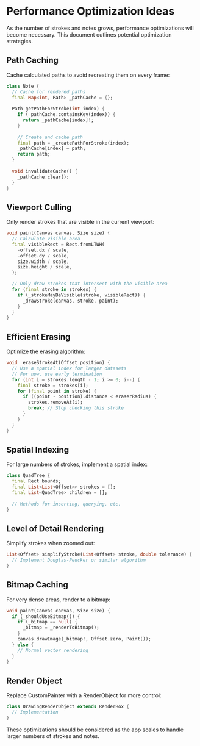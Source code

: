 # Performance Optimization Ideas

As the number of strokes and notes grows, performance optimizations will become necessary. This document outlines potential optimization strategies.

## Path Caching

Cache calculated paths to avoid recreating them on every frame:

```dart
class Note {
  // Cache for rendered paths
  final Map<int, Path> _pathCache = {};
  
  Path getPathForStroke(int index) {
    if (_pathCache.containsKey(index)) {
      return _pathCache[index]!;
    }
    
    // Create and cache path
    final path = _createPathForStroke(index);
    _pathCache[index] = path;
    return path;
  }
  
  void invalidateCache() {
    _pathCache.clear();
  }
}
```

## Viewport Culling

Only render strokes that are visible in the current viewport:

```dart
void paint(Canvas canvas, Size size) {
  // Calculate visible area
  final visibleRect = Rect.fromLTWH(
    -offset.dx / scale, 
    -offset.dy / scale,
    size.width / scale,
    size.height / scale,
  );

  // Only draw strokes that intersect with the visible area
  for (final stroke in strokes) {
    if (_strokeMayBeVisible(stroke, visibleRect)) {
      _drawStroke(canvas, stroke, paint);
    }
  }
}
```

## Efficient Erasing

Optimize the erasing algorithm:

```dart
void _eraseStrokeAt(Offset position) {
  // Use a spatial index for larger datasets
  // For now, use early termination
  for (int i = strokes.length - 1; i >= 0; i--) {
    final stroke = strokes[i];
    for (final point in stroke) {
      if ((point - position).distance < eraserRadius) {
        strokes.removeAt(i);
        break; // Stop checking this stroke
      }
    }
  }
}
```

## Spatial Indexing

For large numbers of strokes, implement a spatial index:

```dart
class QuadTree {
  final Rect bounds;
  final List<List<Offset>> strokes = [];
  final List<QuadTree> children = [];
  
  // Methods for inserting, querying, etc.
}
```

## Level of Detail Rendering

Simplify strokes when zoomed out:

```dart
List<Offset> simplifyStroke(List<Offset> stroke, double tolerance) {
  // Implement Douglas-Peucker or similar algorithm
}
```

## Bitmap Caching

For very dense areas, render to a bitmap:

```dart
void paint(Canvas canvas, Size size) {
  if (_shouldUseBitmap()) {
    if (_bitmap == null) {
      _bitmap = _renderToBitmap();
    }
    canvas.drawImage(_bitmap!, Offset.zero, Paint());
  } else {
    // Normal vector rendering
  }
}
```

## Render Object

Replace CustomPainter with a RenderObject for more control:

```dart
class DrawingRenderObject extends RenderBox {
  // Implementation
}
```

These optimizations should be considered as the app scales to handle larger numbers of strokes and notes. 